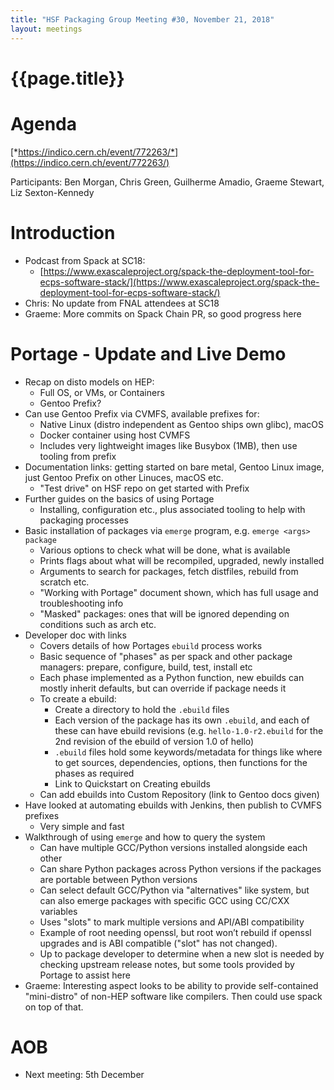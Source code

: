 ```yaml
---
title: "HSF Packaging Group Meeting #30, November 21, 2018"
layout: meetings
---
```


# {{page.title}}

Agenda
=======
[*https://indico.cern.ch/event/772263/*](https://indico.cern.ch/event/772263/)

Participants: Ben Morgan, Chris Green, Guilherme Amadio, Graeme Stewart, Liz Sexton-Kennedy

Introduction
============
- Podcast from Spack at SC18:
  - [https://www.exascaleproject.org/spack-the-deployment-tool-for-ecps-software-stack/](https://www.exascaleproject.org/spack-the-deployment-tool-for-ecps-software-stack/)
- Chris: No update from FNAL attendees at SC18
- Graeme: More commits on Spack Chain PR, so good progress here


Portage - Update and Live Demo
==============================
- Recap on disto models on HEP:
  - Full OS, or VMs, or Containers
  - Gentoo Prefix?
- Can use Gentoo Prefix via CVMFS, available prefixes for:
  - Native Linux (distro independent as Gentoo ships own glibc), macOS
  - Docker container using host CVMFS
  - Includes very lightweight images like Busybox (1MB), then use tooling from prefix
- Documentation links: getting started on bare metal, Gentoo Linux image, just Gentoo Prefix on other Linuces, macOS etc.
  - "Test drive" on HSF repo on get started with Prefix
- Further guides on the basics of using Portage
  - Installing, configuration etc., plus associated tooling to help with packaging processes
- Basic installation of packages via `emerge` program, e.g. `emerge <args> package`
  - Various options to check what will be done, what is available
  - Prints flags about what will be recompiled, upgraded, newly installed
  - Arguments to search for packages, fetch distfiles, rebuild from scratch etc.
  - "Working with Portage" document shown, which has full usage and troubleshooting info
  - "Masked" packages: ones that will be ignored depending on conditions such as arch etc.
- Developer doc with links
  - Covers details of how Portages `ebuild` process works
  - Basic sequence of "phases" as per spack and other package managers: prepare, configure, build, test, install etc
  - Each phase implemented as a Python function, new ebuilds can mostly inherit defaults, but can override if package needs it
  - To create a ebuild:
    - Create a directory to hold the `.ebuild` files
    - Each version of the package has its own `.ebuild`, and each of these can have ebuild revisions (e.g. `hello-1.0-r2.ebuild`
      for the 2nd revision of the ebuild of version 1.0 of hello)
    - `.ebuild` files hold some keywords/metadata for things like where to get sources, dependencies, options,
      then functions for the phases as required
    - Link to Quickstart on Creating ebuilds
  - Can add ebuilds into Custom Repository (link to Gentoo docs given)
- Have looked at automating ebuilds with Jenkins, then publish to CVMFS prefixes
  - Very simple and fast
- Walkthrough of using `emerge` and how to query the system
  - Can have multiple GCC/Python versions installed alongside each other
  - Can share Python packages across Python versions if the packages are portable between Python versions
  - Can select default GCC/Python via "alternatives" like system, but can also emerge packages with specific GCC using CC/CXX variables
  - Uses "slots" to mark multiple versions and API/ABI compatibility
  - Example of root needing openssl, but root won’t rebuild if openssl upgrades and is ABI compatible ("slot" has not changed).
  - Up to package developer to determine when a new slot is needed by checking upstream release notes, but some tools provided by Portage to assist here
- Graeme: Interesting aspect looks to be ability to provide self-contained "mini-distro" of non-HEP software like compilers. Then could use spack on top of that.


AOB
===
- Next meeting: 5th December
